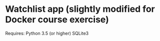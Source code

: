 # Watchlist app (slightly modified for Docker course exercise)

Requires:
Python 3.5 (or higher)
SQLite3

